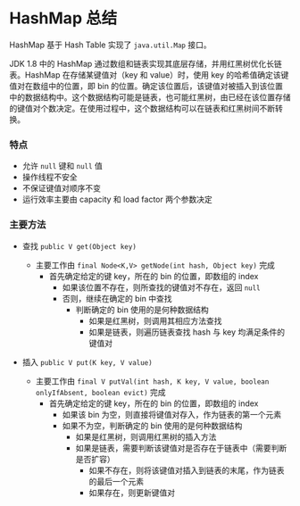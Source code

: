 # HashMap 总结

HashMap 基于 Hash Table 实现了 `java.util.Map` 接口。

JDK 1.8 中的 HashMap 通过数组和链表实现其底层存储，并用红黑树优化长链表。HashMap 在存储某键值对（key 和 value）时，使用 key 的哈希值确定该键值对在数组中的位置，即 bin 的位置。确定该位置后，该键值对被插入到该位置中的数据结构中。这个数据结构可能是链表，也可能红黑树，由已经在该位置存储的键值对个数决定。在使用过程中，这个数据结构可以在链表和红黑树间不断转换。

### 特点

- 允许 `null` 键和 `null` 值
- 操作线程不安全
- 不保证键值对顺序不变
- 运行效率主要由 capacity 和 load factor 两个参数决定


### 主要方法

- 查找 `public V get(Object key)`
  - 主要工作由 `final Node<K,V> getNode(int hash, Object key)` 完成
    - 首先确定给定的键 key，所在的 bin 的位置，即数组的 index
      - 如果该位置不存在，则所查找的键值对不存在，返回 `null`
      - 否则，继续在确定的 bin 中查找
        - 判断确定的 bin 使用的是何种数据结构
          - 如果是红黑树，则调用其相应方法查找
          - 如果是链表，则遍历链表查找 hash 与 key 均满足条件的键值对




- 插入 `public V put(K key, V value)`
  - 主要工作由 `final V putVal(int hash, K key, V value, boolean onlyIfAbsent, boolean evict)` 完成
    - 首先确定给定的键 key，所在的 bin 的位置，即数组的 index
      - 如果该 bin 为空，则直接将键值对存入，作为链表的第一个元素
      - 如果不为空，判断确定的 bin 使用的是何种数据结构
        - 如果是红黑树，则调用红黑树的插入方法
        - 如果是链表，需要判断该键值对是否存在于链表中（需要判断是否扩容）
          - 如果不存在，则将该键值对插入到链表的末尾，作为链表的最后一个元素
          - 如果存在，则更新键值对